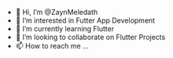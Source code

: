 - 👋 Hi, I’m @ZaynMeledath
- 👀 I’m interested in Futter App Development
- 🌱 I’m currently learning Flutter
- 💞️ I’m looking to collaborate on Flutter Projects
- 📫 How to reach me ...

<!---
ZaynMeledath/ZaynMeledath is a ✨ special ✨ repository because its `README.md` (this file) appears on your GitHub profile.
You can click the Preview link to take a look at your changes.
--->
